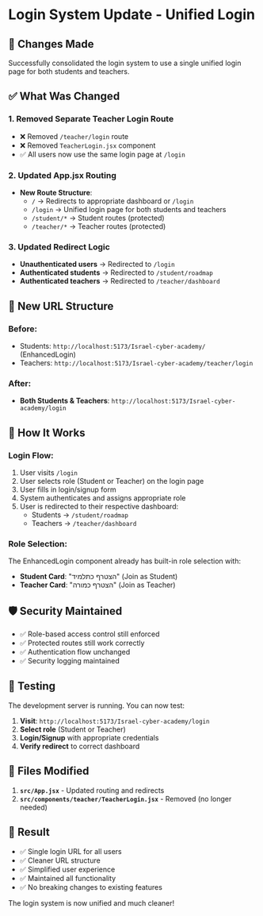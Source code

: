 # Login System Update - Unified Login

## 🎯 **Changes Made**

Successfully consolidated the login system to use a single unified login page for both students and teachers.

## ✅ **What Was Changed**

### 1. **Removed Separate Teacher Login Route**
- ❌ Removed `/teacher/login` route
- ❌ Removed `TeacherLogin.jsx` component
- ✅ All users now use the same login page at `/login`

### 2. **Updated App.jsx Routing**
- **New Route Structure**:
  - `/` → Redirects to appropriate dashboard or `/login`
  - `/login` → Unified login page for both students and teachers
  - `/student/*` → Student routes (protected)
  - `/teacher/*` → Teacher routes (protected)

### 3. **Updated Redirect Logic**
- **Unauthenticated users** → Redirected to `/login`
- **Authenticated students** → Redirected to `/student/roadmap`
- **Authenticated teachers** → Redirected to `/teacher/dashboard`

## 🔄 **New URL Structure**

### **Before:**
- Students: `http://localhost:5173/Israel-cyber-academy/` (EnhancedLogin)
- Teachers: `http://localhost:5173/Israel-cyber-academy/teacher/login`

### **After:**
- **Both Students & Teachers**: `http://localhost:5173/Israel-cyber-academy/login`

## 🎨 **How It Works**

### **Login Flow:**
1. User visits `/login`
2. User selects role (Student or Teacher) on the login page
3. User fills in login/signup form
4. System authenticates and assigns appropriate role
5. User is redirected to their respective dashboard:
   - Students → `/student/roadmap`
   - Teachers → `/teacher/dashboard`

### **Role Selection:**
The EnhancedLogin component already has built-in role selection with:
- **Student Card**: "הצטרף כתלמיד" (Join as Student)
- **Teacher Card**: "הצטרף כמורה" (Join as Teacher)

## 🛡️ **Security Maintained**

- ✅ Role-based access control still enforced
- ✅ Protected routes still work correctly
- ✅ Authentication flow unchanged
- ✅ Security logging maintained

## 🧪 **Testing**

The development server is running. You can now test:

1. **Visit**: `http://localhost:5173/Israel-cyber-academy/login`
2. **Select role** (Student or Teacher)
3. **Login/Signup** with appropriate credentials
4. **Verify redirect** to correct dashboard

## 📝 **Files Modified**

1. **`src/App.jsx`** - Updated routing and redirects
2. **`src/components/teacher/TeacherLogin.jsx`** - Removed (no longer needed)

## 🎉 **Result**

- ✅ Single login URL for all users
- ✅ Cleaner URL structure
- ✅ Simplified user experience
- ✅ Maintained all functionality
- ✅ No breaking changes to existing features

The login system is now unified and much cleaner! 